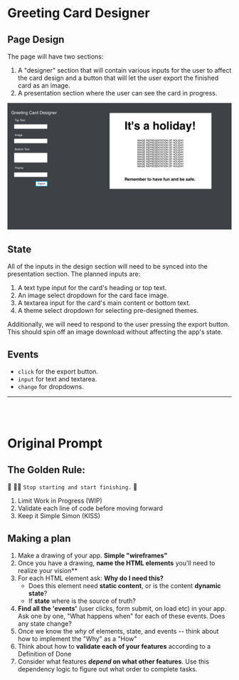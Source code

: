 # Greeting Card Designer

## Page Design

The page will have two sections:

1. A "designer" section that will contain various inputs for the user to affect the card design and a button that will let the user export the finished card as an image.
2. A presentation section where the user can see the card in progress.

![image of page layout](assets/app-sketch.png)

## State

All of the inputs in the design section will need to be synced into the presentation section. The planned inputs are:

1. A text type input for the card's heading or top text.
2. An image select dropdown for the card face image.
3. A textarea input for the card's main content or bottom text.
4. A theme select dropdown for selecting pre-designed themes.

Additionally, we will need to respond to the user pressing the export button. This should spin off an image download without affecting the app's state.

## Events

* `click` for the export button.
* `input` for text and textarea.
* `change` for dropdowns.

---
\
&nbsp;
# Original Prompt

## The Golden Rule:

🦸 🦸‍♂️ `Stop starting and start finishing.` 🏁

1. Limit Work in Progress (WIP)
1. Validate each line of code before moving forward
1. Keep it Simple Simon (KISS)

## Making a plan

1. Make a drawing of your app. **Simple "wireframes"**
1. Once you have a drawing, **name the HTML elements** you'll need to realize your vision**
1. For each HTML element ask: **Why do I need this?**
    - Does this element need **static content**, or is the content **dynamic state**?
    - If **state** where is the source of truth?
1. **Find all the 'events'** (user clicks, form submit, on load etc) in your app. Ask one by one, "What happens when" for each of these events. Does any state change?
1. Once we know the _why_ of elements, state, and events -- think about how to implement the "Why" as a "How"
1. Think about how to **validate each of your features** according to a Definition of Done
1. Consider what features **_depend_ on what other features**. Use this dependency logic to figure out what order to complete tasks.
